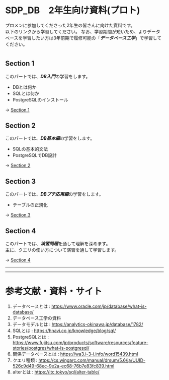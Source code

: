 # SDP_DB　2年生向け資料(プロト)
プロメンに参加してくださった2年生の皆さんに向けた資料です。  
以下のリンクから学習してください。
なお、学習期間が短いため、よりデータベースを学習したい方は3年前期で履修可能の「***データベース工学***」で学習してください。
#  

## Section 1
このパートでは、***DB入門***の学習をします。  
- DBとは何か
- SQLとは何か
- PostgreSQLのインストール

-> [Section 1](https://github.com/122yuuki/SDP_DB/blob/main/Section_1/section_1-1.md)

## Section 2
このパートでは、***DB基本編***の学習をします。  
- SQLの基本的文法
- PostgreSQLでDB設計

-> [Section 2](https://github.com/122yuuki/SDP_DB/blob/main/Section_2/section_2-1.md)

## Section 3
このパートでは、***DBプチ応用編***の学習をします。  
- テーブルの正規化

-> [Section 3](https://github.com/122yuuki/SDP_DB/blob/main/Section_3/section_3-1.md)

## Section 4
このパートでは、***演習問題***を通して理解を深めます。  
主に、クエリの使い方について演習を通して学習します。  

-> [Section 4](https://github.com/122yuuki/SDP_DB/blob/main/Section_4/sql_prac.md)

___
___

# 参考文献・資料・サイト
1. データベースとは : https://www.oracle.com/jp/database/what-is-database/
2. データベース工学の資料
3. データモデルとは : https://analytics-okinawa.jp/database/1782/
4. SQLとは : https://hnavi.co.jp/knowledge/blog/sql/
5. PostgreSQLとは : https://www.fujitsu.com/jp/products/software/resources/feature-stories/postgres/what-is-postgresql/
6. 関係データベースとは : https://wa3.i-3-i.info/word15439.html
7. クエリ種類 : https://cs.wingarc.com/manual/drsum/5.6/ja/UUID-526c9d49-68ec-9e2a-ec68-76b7e83fc839.html
8. alterとは : https://itc.tokyo/sql/alter-table/
